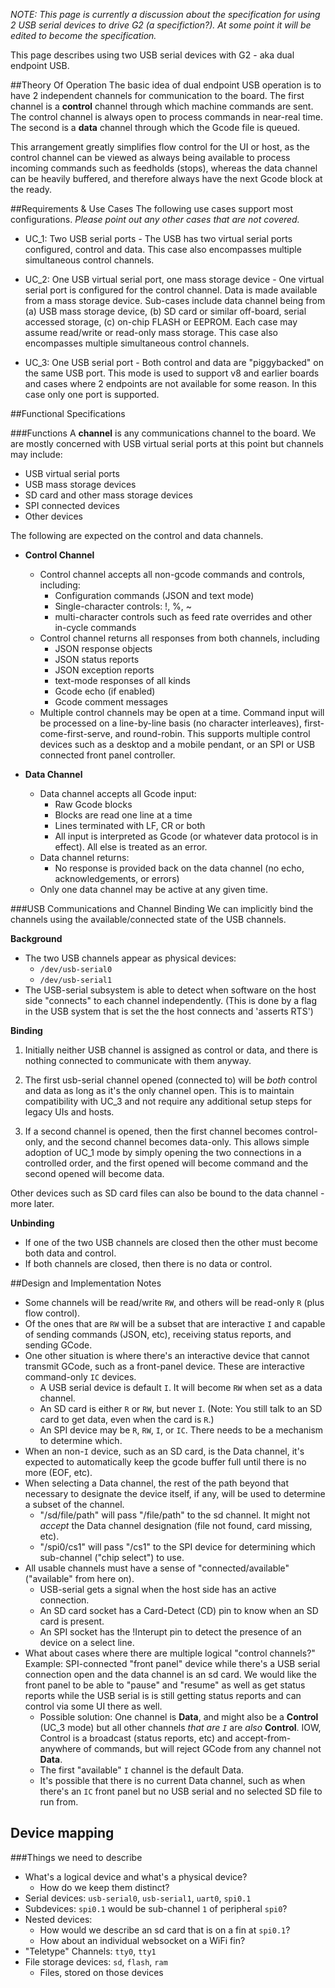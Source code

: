 _NOTE: This page is currently a discussion about the specification for using 2 USB serial devices to drive G2 (a specifiction?). At some point it will be edited to become the specification._

This page describes using two USB serial devices with G2 - aka dual endpoint USB. 

##Theory Of Operation
The basic idea of dual endpoint USB operation is to have 2 independent channels for communication to the board. The first channel is a **control** channel through which machine commands are sent. The control channel is always open to process commands in near-real time. The second is a **data** channel through which the Gcode file is queued. 

This arrangement greatly simplifies flow control for the UI or host, as the control channel can be viewed as always being available to process incoming commands such as feedholds (stops), whereas the data channel can be  heavily buffered, and therefore always have the next Gcode block at the ready. 

##Requirements & Use Cases
The following use cases support most configurations. _Please point out any other cases that are not covered._

* UC_1: Two USB serial ports - The USB has two virtual serial ports configured, control and data. This case also encompasses multiple simultaneous control channels.
 
* UC_2: One USB virtual serial port, one mass storage device - One virtual serial port is configured for the control channel. Data is made available from a mass storage device. Sub-cases include data channel being from (a) USB mass storage device, (b) SD card or similar off-board, serial accessed storage, (c) on-chip FLASH or EEPROM. Each case may assume read/write or read-only mass storage. This case also encompasses multiple simultaneous control channels.

* UC_3: One USB serial port - Both control and data are "piggybacked" on the same USB port. This mode is used to support v8 and earlier boards and cases where 2 endpoints are not available for some reason. In this case only one port is supported.

##Functional Specifications

###Functions
A **channel** is any communications channel to the board. We are mostly concerned with USB virtual serial ports at this point but channels may include:
  * USB virtual serial ports
  * USB mass storage devices
  * SD card and other mass storage devices
  * SPI connected devices
  * Other devices

The following are expected on the control and data channels.
* **Control Channel**
  * Control channel accepts all non-gcode commands and controls, including:
    * Configuration commands (JSON and text mode)
    * Single-character controls: !, %, ~
    * multi-character controls such as feed rate overrides and other in-cycle commands
  * Control channel returns all responses from both channels, including
    * JSON response objects
    * JSON status reports
    * JSON exception reports
    * text-mode responses of all kinds
    * Gcode echo (if enabled)
    * Gcode comment messages
  * Multiple control channels may be open at a time. Command input will be processed on a line-by-line basis (no character interleaves), first-come-first-serve, and round-robin. This supports multiple control devices such as a desktop and a mobile pendant, or an SPI or USB connected front panel controller.

* **Data Channel**
  * Data channel accepts all Gcode input:
    * Raw Gcode blocks
    * Blocks are read one line at a time
    * Lines terminated with LF, CR or both
    * All input is interpreted as Gcode (or whatever data protocol is in effect). All else is treated as an error.
  * Data channel returns:
    * No response is provided back on the data channel (no echo, acknowledgements, or errors)
  * Only one data channel may be active at any given time.

###USB Communications and Channel Binding
We can implicitly bind the channels using the available/connected state of the USB channels.

**Background**<br>
* The two USB channels appear as physical devices:
  * `/dev/usb-serial0`
  * `/dev/usb-serial1`
* The USB-serial subsystem is able to detect when software on the host side "connects" to each channel independently. (This is done by a flag in the USB system that is set the the host connects and 'asserts RTS')

**Binding**

1. Initially neither USB channel is assigned as control or data, and there is nothing connected to communicate with them anyway.

1. The first usb-serial channel opened (connected to) will be *both* control and data as long as it's the only channel open. This is to maintain compatibility with UC_3 and not require any additional setup steps for legacy UIs and hosts. 

1. If a second channel is opened, then the first channel becomes control-only, and the second channel becomes data-only. This allows simple adoption of UC_1 mode by simply opening the two connections in a controlled order, and the first opened will become command and the second opened will become data.

Other devices such as SD card files can also be bound to the data channel - more later.

**Unbinding**<br>
* If one of the two USB channels are closed then the other must become both data and control.
* If both channels are closed, then there is no data or control.

##Design and Implementation Notes

* Some channels will be read/write `RW`, and others will be read-only `R` (plus flow control).
* Of the ones that are `RW` will be a subset that are interactive `I` and capable of sending commands (JSON, etc), receiving status reports, and sending GCode.
* One other situation is where there's an interactive device that cannot transmit GCode, such as a front-panel device. These are interactive command-only `IC` devices. 
  * A USB serial device is default `I`. It will become `RW` when set as a data channel. 
  * An SD card is either `R` or `RW`, but never `I`. (Note: You still talk to an SD card to get data, even when the card is `R`.)
  * An SPI device may be `R`, `RW`, `I`, or `IC`. There needs to be a mechanism to determine which. 
* When an non-`I` device, such as an SD card, is the Data channel, it's expected to automatically keep the gcode buffer full until there is no more (EOF, etc).
* When selecting a Data channel, the rest of the path beyond that necessary to designate the device itself, if any, will be used to determine a subset of the channel.
  * "/sd/file/path" will pass "/file/path" to the sd channel. It might not *accept* the Data channel designation (file not found, card missing, etc).
  * "/spi0/cs1" will pass "/cs1" to the SPI device for determining which sub-channel ("chip select") to use. 
* All usable channels must have a sense of "connected/available" ("available" from here on).
  * USB-serial gets a signal when the host side has an active connection.
  * An SD card socket has a Card-Detect (CD) pin to know when an SD card is present.
  * An SPI socket has the !Interupt pin to detect the presence of an device on a select line.
* What about cases where there are multiple logical "control channels?" Example: SPI-connected "front panel" device while there's a USB serial connection open and the data channel is an sd card. We would like the front panel to be able to "pause" and "resume" as well as get status reports while the USB serial is is still getting status reports and can control via some UI there as well.
  * Possible solution: One channel is **Data**, and might also be a **Control** (UC_3 mode) but all other channels _that are `I`_ are _also_ **Control**. IOW, Control is a broadcast (status reports, etc) and accept-from-anywhere of commands, but will reject GCode from any channel not **Data**.
  * The first "available" `I` channel is the default Data.
  * It's possible that there is no current Data channel, such as when there's an `IC` front panel but no USB serial and no selected SD file to run from. 


## Device mapping

###Things we need to describe
* What's a logical device and what's a physical device?
  * How do we keep them distinct?
* Serial devices: `usb-serial0`, `usb-serial1`, `uart0`, `spi0.1`
 * Subdevices: `spi0.1` would be sub-channel `1` of peripheral `spi0`?
 * Nested devices: 
    * How would we describe an sd card that is on a fin at `spi0.1`?
    * How about an individual websocket on a WiFi fin?
* "Teletype" Channels: `tty0`, `tty1`
* File storage devices: `sd`, `flash`, `ram`
  * Files, stored on those devices
